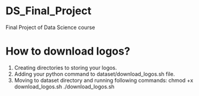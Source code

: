 # DS_Final_Project
Final Project of Data Science course

# How to download logos?
1. Creating directories to storing your logos.
2. Adding your python command to dataset/download_logos.sh file.
3. Moving to dataset directory and running following commands:
  chmod +x download_logos.sh
  ./download_logos.sh
